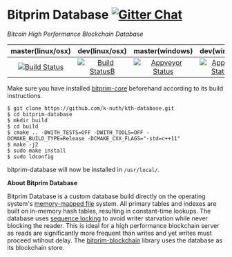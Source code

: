 # Bitprim Database <a target="_blank" href="https://gitter.im/bitprim/Lobby">![Gitter Chat][badge.Gitter]</a>

*Bitcoin High Performance Blockchain Database*

| **master(linux/osx)** | **dev(linux/osx)**   | **master(windows)**   | **dev(windows)** |
|:------:|:-:|:-:|:-:|
| [![Build Status](https://travis-ci.org/k-nuth/kth-database.svg)](https://travis-ci.org/k-nuth/kth-database)       | [![Build StatusB](https://travis-ci.org/k-nuth/kth-database.svg?branch=dev)](https://travis-ci.org/k-nuth/kth-database?branch=dev)  | [![Appveyor Status](https://ci.appveyor.com/api/projects/status/github/k-nuth/kth-database?svg=true)](https://ci.appveyor.com/project/k-nuth/kth-database)  | [![Appveyor StatusB](https://ci.appveyor.com/api/projects/status/github/k-nuth/kth-database?branch=dev&svg=true)](https://ci.appveyor.com/project/k-nuth/kth-database?branch=dev)  |

Make sure you have installed [bitprim-core](https://github.com/k-nuth/kth-core) beforehand according to its build instructions.

```
$ git clone https://github.com/k-nuth/kth-database.git
$ cd bitprim-database
$ mkdir build
$ cd build
$ cmake .. -DWITH_TESTS=OFF -DWITH_TOOLS=OFF -DCMAKE_BUILD_TYPE=Release -DCMAKE_CXX_FLAGS="-std=c++11"
$ make -j2
$ sudo make install
$ sudo ldconfig
```

bitprim-database will now be installed in `/usr/local/`.

**About Bitprim Database**

Bitprim Database is a custom database build directly on the operating system's [memory-mapped file](https://en.wikipedia.org/wiki/Memory-mapped_file) system. All primary tables and indexes are built on in-memory hash tables, resulting in constant-time lookups. The database uses [sequence locking](https://en.wikipedia.org/wiki/Seqlock) to avoid writer starvation while never blocking the reader. This is ideal for a high performance blockchain server as reads are significantly more frequent than writes and yet writes must proceed wtihout delay. The [bitprim-blockchain](https://github.com/k-nuth/kth-blockchain) library uses the database as its blockchain store.

[badge.Gitter]: https://img.shields.io/badge/gitter-join%20chat-blue.svg
